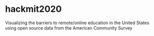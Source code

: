 # hackmit2020
Visualizing the barriers to remote/online education in the United States using open source data from the American Community Survey
